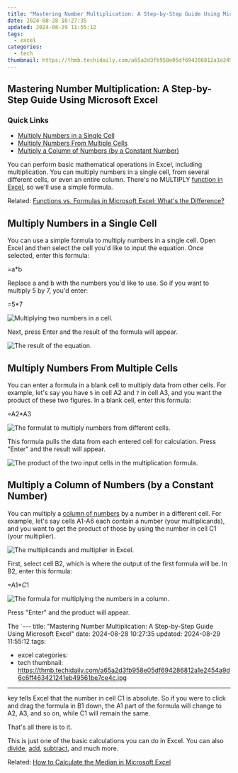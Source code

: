 ```yaml
---
title: "Mastering Number Multiplication: A Step-by-Step Guide Using Microsoft Excel"
date: 2024-08-28 10:27:35
updated: 2024-08-29 11:55:12
tags:
  - excel
categories:
  - tech
thumbnail: https://thmb.techidaily.com/a65a2d3fb958e05df694286812a1e2454a9d6c6ff463421241eb49561be7ce4c.jpg
---
```


## Mastering Number Multiplication: A Step-by-Step Guide Using Microsoft Excel

### Quick Links

* [Multiply Numbers in a Single Cell](https://android-transfer.techidaily.com/how-to-transfer-data-from-vivo-x90s-to-any-ios-devices-drfone-by-drfone-transfer-from-android-transfer-from-android/)
* [Multiply Numbers From Multiple Cells](https://bypass-frp.techidaily.com/in-2024-easy-guide-how-to-bypass-poco-m6-5g-frp-android-10111213-by-drfone-android/)
* [Multiply a Column of Numbers (by a Constant Number)](https://www.howtogeek.com/786170/how-to-multiply-numbers-in-microsoft-excel/#multiply-a-column-of-numbers-by-a-constant-number)

 You can perform basic mathematical operations in Excel, including multiplication. You can multiply numbers in a single cell, from several different cells, or even an entire column. There's no MULTIPLY [function in Excel](https://games-able.techidaily.com/is-premium-play-on-demand-worth-it/), so we'll use a simple formula.

Related: [Functions vs. Formulas in Microsoft Excel: What's the Difference?](https://games-able.techidaily.com/is-premium-play-on-demand-worth-it/) 

##  Multiply Numbers in a Single Cell

 You can use a simple formula to multiply numbers in a single cell. Open Excel and then select the cell you'd like to input the equation. Once selected, enter this formula:

=a*b

 Replace a and b with the numbers you'd like to use. So if you want to multiply 5 by 7, you'd enter:

=5*7

![Multiplying two numbers in a cell.](https://static1.howtogeekimages.com/wordpress/wp-content/uploads/2022/02/Multiplying-two-numbers-in-a-cell..png) 

 Next, press Enter and the result of the formula will appear.

![The result of the equation.](https://static1.howtogeekimages.com/wordpress/wp-content/uploads/2022/02/The-result-of-the-equation..png) 

##  Multiply Numbers From Multiple Cells

 You can enter a formula in a blank cell to multiply data from other cells. For example, let's say you have `5` in cell A2 and `7` in cell A3, and you want the product of these two figures. In a blank cell, enter this formula:

=A2*A3

![The formulat to multiply numbers from different cells.](https://static1.howtogeekimages.com/wordpress/wp-content/uploads/2022/02/The-formulat-to-multiply-numbers-from-different-cells..png) 

 This formula pulls the data from each entered cell for calculation. Press "Enter" and the result will appear.

![The product of the two input cells in the multiplication formula.](https://static1.howtogeekimages.com/wordpress/wp-content/uploads/2022/02/The-product-of-the-two-input-cells-in-the-multiplication-forumula..png) 

##  Multiply a Column of Numbers (by a Constant Number)

 You can multiply a [column of numbers](https://tiktok-clips.techidaily.com/2024-approved-speeding-up-tiktok-videos-made-simple/) by a number in a different cell. For example, let's say cells A1-A6 each contain a number (your multiplicands), and you want to get the product of those by using the number in cell C1 (your multiplier).

![The multiplicands and multiplier in Excel.](https://static1.howtogeekimages.com/wordpress/wp-content/uploads/2022/02/The-multiplicands-and-multiplier-in-Excel..png) 

 First, select cell B2, which is where the output of the first formula will be. In B2, enter this formula:

=A1*$C$1

![The formula for multiplying the numbers in a column.](https://static1.howtogeekimages.com/wordpress/wp-content/uploads/2022/02/The-formula-for-multiplying-the-numbers-in-a-column.-1.png) 

 Press "Enter" and the product will appear.

 The `---
title: "Mastering Number Multiplication: A Step-by-Step Guide Using Microsoft Excel"
date: 2024-08-28 10:27:35
updated: 2024-08-29 11:55:12
tags:
  - excel
categories:
  - tech
thumbnail: https://thmb.techidaily.com/a65a2d3fb958e05df694286812a1e2454a9d6c6ff463421241eb49561be7ce4c.jpg
---

 key tells Excel that the number in cell C1 is absolute. So if you were to click and drag the formula in B1 down, the A1 part of the formula will change to A2, A3, and so on, while C1 will remain the same.

 That's all there is to it.

 This is just one of the basic calculations you can do in Excel. You can also [divide](https://facebook-video-share.techidaily.com/new-in-2024-breaking-through-youtubes-walls-using-advanced-creator-studio-skills/), [add](https://instagram-clips.techidaily.com/updated-2024-approved-unveiling-instagrams-policies-a-musicians-legal-primer/), [subtract](https://ios-unlock.techidaily.com/how-to-remove-flashlight-from-apple-iphone-12-mini-lock-screen-by-drfone-ios/), and much more.

Related: [How to Calculate the Median in Microsoft Excel](https://some-techniques.techidaily.com/in-2024-from-novice-to-expert-the-complete-powerdirector-journey/)

<ins class="adsbygoogle"
     style="display:block"
     data-ad-format="autorelaxed"
     data-ad-client="ca-pub-7571918770474297"
     data-ad-slot="1223367746"></ins>



<ins class="adsbygoogle"
     style="display:block"
     data-ad-client="ca-pub-7571918770474297"
     data-ad-slot="8358498916"
     data-ad-format="auto"
     data-full-width-responsive="true"></ins>
